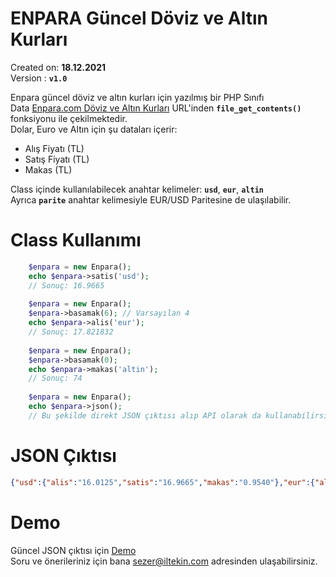 # ENPARA Güncel Döviz ve Altın Kurları

Created on: <b>18.12.2021</b><br>
Version : <b>`v1.0`</b>

Enpara güncel döviz ve altın kurları için yazılmış bir PHP Sınıfı<br/>
Data [Enpara.com Döviz ve Altın Kurları](https://www.qnbfinansbank.enpara.com/hesaplar/doviz-ve-altin-kurlari) URL'inden <b>`file_get_contents()`</b> fonksiyonu ile çekilmektedir.<br>
Dolar, Euro ve Altın için şu dataları içerir:
- Alış Fiyatı (TL)
- Satış Fiyatı (TL)
- Makas (TL)

Class içinde kullanılabilecek anahtar kelimeler: <b>`usd`</b>, <b>`eur`</b>, <b>`altin`</b><br>
Ayrıca <b>`parite`</b> anahtar kelimesiyle EUR/USD Paritesine de ulaşılabilir.

# Class Kullanımı

```php
    $enpara = new Enpara();
    echo $enpara->satis('usd');
    // Sonuç: 16.9665
    
    $enpara = new Enpara();
    $enpara->basamak(6); // Varsayılan 4
    echo $enpara->alis('eur');
    // Sonuç: 17.821832
    
    $enpara = new Enpara();
    $enpara->basamak(0);
    echo $enpara->makas('altin');
    // Sonuç: 74
    
    $enpara = new Enpara();
    echo $enpara->json();
    // Bu şekilde direkt JSON çıktısı alıp API olarak da kullanabilirsiniz:
```
# JSON Çıktısı
```json
{"usd":{"alis":"16.0125","satis":"16.9665","makas":"0.9540"},"eur":{"alis":"17.8218","satis":"19.2604","makas":"1.4386"},"altin":{"alis":"911.9092","satis":"985.7262","makas":"73.8169"},"parite":{"alis":"1.1130","satis":"1.1352","makas":"0.0222"}}
```

# Demo
Güncel JSON çıktısı için [Demo](https://iltekin.com/api/enpara.php)<br>
Soru ve önerileriniz için bana sezer@iltekin.com adresinden ulaşabilirsiniz.
